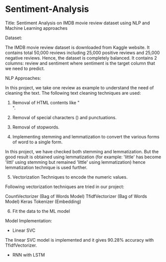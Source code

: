 # Sentiment-Analysis

Title: Sentiment Analysis on IMDB movie review dataset using NLP and Machine Learning approaches

Dataset:

The IMDB movie review dataset is downloaded from Kaggle website. It contains total 50,000 reviews including 25,000 positive reviews and 25,000 negative reviews. Hence, the dataset is completely balanced. It contains 2 columns: review and sentiment where sentiment is the target column that we need to predict.

NLP Approaches:

In this project, we take one review as example to understand the need of cleaning the text. The following text cleaning techniques are used:

1. Removal of HTML contents like "<br>".

2. Removal of special characters (\) and punctuations.

3. Removal of stopwords. 

4. Implementing stemming and lemmatization to convert the various forms of word to a single form.

In this project, we have checked both stemming and lemmatization. But the good result is obtained using lemmatization (for example: 'little' has become 'littl' using stemming but remained 'little' using lemmatization) hence lemmatization technique is used further.

5. Vectorization Techniques to encode the numeric values.

Following vectorization techniques are tried in our project:

CountVectorizer (Bag of Words Model)
TfidfVectorizer (Bag of Words Model)
Keras Tokenizer (Embedding)


6. Fit the data to the ML model

Model Implementation:

- Linear SVC

The linear SVC model is implemented and it gives 90.28% accuracy with TfidfVectorizer. 

- RNN with LSTM



